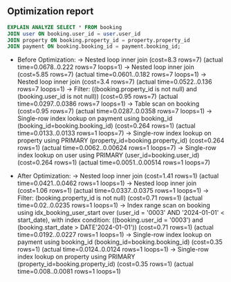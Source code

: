 ## Optimization report

```sql
EXPLAIN ANALYZE SELECT * FROM booking
JOIN user ON booking.user_id = user.user_id
JOIN property ON booking.property_id = property.property_id
JOIN payment ON booking.booking_id = payment.booking_id;
```

- Before Optimization: 
-> Nested loop inner join  (cost=8.3 rows=7) (actual time=0.0678..0.222 rows=7 loops=1)
    -> Nested loop inner join  (cost=5.85 rows=7) (actual time=0.0601..0.182 rows=7 loops=1)
        -> Nested loop inner join  (cost=3.4 rows=7) (actual time=0.0522..0.136 rows=7 loops=1)
            -> Filter: ((booking.property_id is not null) and (booking.user_id is not null))  (cost=0.95 rows=7) (actual time=0.0297..0.0386 rows=7 loops=1)
                -> Table scan on booking  (cost=0.95 rows=7) (actual time=0.0287..0.0358 rows=7 loops=1)
            -> Single-row index lookup on payment using booking_id (booking_id=booking.booking_id)  (cost=0.264 rows=1) (actual time=0.0133..0.0133 rows=1 loops=7)
        -> Single-row index lookup on property using PRIMARY (property_id=booking.property_id)  (cost=0.264 rows=1) (actual time=0.0062..0.00624 rows=1 loops=7)
    -> Single-row index lookup on user using PRIMARY (user_id=booking.user_id)  (cost=0.264 rows=1) (actual time=0.0051..0.00514 rows=1 loops=7)

- After Optimization:
-> Nested loop inner join  (cost=1.41 rows=1) (actual time=0.0421..0.0462 rows=1 loops=1)
    -> Nested loop inner join  (cost=1.06 rows=1) (actual time=0.0337..0.0375 rows=1 loops=1)
        -> Filter: (booking.property_id is not null)  (cost=0.71 rows=1) (actual time=0.02..0.0235 rows=1 loops=1)
            -> Index range scan on booking using idx_booking_user_start over (user_id = '0003' AND '2024-01-01' < start_date), with index condition: ((booking.user_id = '0003') and (booking.start_date > DATE'2024-01-01'))  (cost=0.71 rows=1) (actual time=0.0192..0.0227 rows=1 loops=1)
        -> Single-row index lookup on payment using booking_id (booking_id=booking.booking_id)  (cost=0.35 rows=1) (actual time=0.0124..0.0124 rows=1 loops=1)
    -> Single-row index lookup on property using PRIMARY (property_id=booking.property_id)  (cost=0.35 rows=1) (actual time=0.008..0.0081 rows=1 loops=1)

